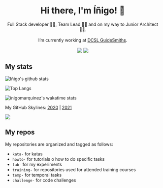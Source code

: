 <h1 align="center">
Hi there, I'm Íñigo! 👋
</h1>

<p align='center'>
  Full Stack developer 👨‍💻, Team Lead 👨‍🏫 and on my way to Junior Architect 👷‍♂️.<br/><br/>
  I’m currently working at <a href=https://github.com/guidesmiths>DCSL GuideSmiths</a>.<br/><br/>
  <a href="https://github.com/inigomarquinez?tab=repositories" target="_blank"><img src="https://img.shields.io/badge/GitHub-100000?style=for-the-badge&logo=github&logoColor=white"  /></a>
  <a href="https://www.linkedin.com/in/inigo-marquinez/" target="_blank"><img src="https://img.shields.io/badge/LinkedIn-0077B5?style=for-the-badge&logo=linkedin&logoColor=white" /></a>
</p>

## My stats

![Iñigo's github stats](https://github-readme-stats.vercel.app/api?username=inigomarquinez&count_private=true&show_icons=true&theme=dark)

![Top Langs](https://github-readme-stats.vercel.app/api/top-langs/?username=inigomarquinez&langs_count=10&theme=dark&layout=compact)

![inigomarquinez's wakatime stats](https://github-readme-stats.vercel.app/api/wakatime?username=inigomarquinez&theme=dark&layout=compact)

My GitHub Skylines: [2020](https://skyline.github.com/inigomarquinez/2020) | [2021](https://skyline.github.com/inigomarquinez/2021)

<a href="#"><img src="https://badges.pufler.dev/visits/inigomarquinez/inigomarquinez"></a>

## My repos

My repositories are organized and tagged as follows:

- `kata-` for katas
- `howto-` for tutorials o how to do specific tasks
- `lab-` for my experiments
- `training-` for repositories used for attended training courses
- `temp-` for temporal tasks
- `challenge-` for code challenges

<!--
![inigomarquinez's wakatime stats](https://wakatime.com/share/@inigomarquinez/c794cf97-1875-41d1-93ca-f81f743dbab0.svg)
-->

<!--
Badges: https://github.com/alexandresanlim/Badges4-README.md-Profile
Shields: https://shields.io/

Here are some ideas to get you started:

- 🔭 I’m currently working on ...
- 🌱 I’m currently learning ...
- 👯 I’m looking to collaborate on ...
- 🤔 I’m looking for help with ...
- 💬 Ask me about ...
- 📫 How to reach me: ...
- 😄 Pronouns: ...
- ⚡ Fun fact: ...
-->
